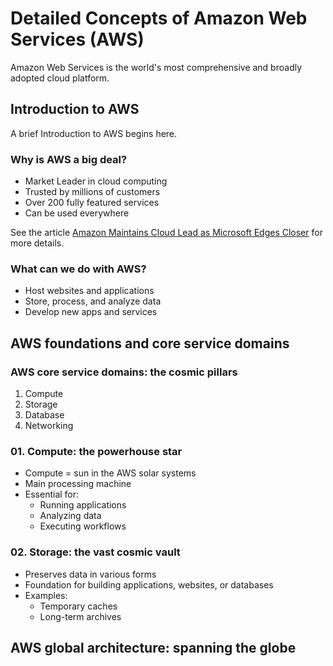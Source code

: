 # Detailed Concepts of Amazon Web Services (AWS)
Amazon Web Services is the world's most comprehensive and broadly adopted cloud platform.

## Introduction to AWS
A brief Introduction to AWS begins here.

### Why is AWS a big deal?
- Market Leader in cloud computing
- Trusted by millions of customers
- Over 200 fully featured services
- Can be used everywhere

See the article [Amazon Maintains Cloud Lead as Microsoft Edges Closer](https://www.statista.com/chart/18819/worldwide-market-share-of-leading-cloud-infrastructure-serviceproviders/) for more details.

### What can we do with AWS?
- Host websites and applications
- Store, process, and analyze data
- Develop new apps and services

## AWS foundations and core service domains

### AWS core service domains: the cosmic pillars
01. Compute
02. Storage
03. Database
04. Networking

### 01. Compute: the powerhouse star
- Compute = sun in the AWS solar systems
- Main processing machine
- Essential for:
  - Running applications
  - Analyzing data
  - Executing workflows

### 02. Storage: the vast cosmic vault
- Preserves data in various forms
- Foundation for building applications, websites, or databases
- Examples:
  - Temporary caches
  - Long-term archives

## AWS global architecture: spanning the globe

## 
